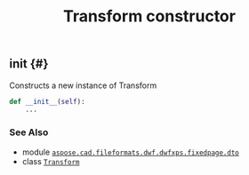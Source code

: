 ﻿---
title: Transform constructor
second_title: Aspose.CAD for Python via .NET API References
description: 
type: docs
weight: 10
url: /python-net/aspose.cad.fileformats.dwf.dwfxps.fixedpage.dto/transform/__init__/
is_root: false
---

## __init__ {#}

Constructs a new instance of Transform



```python
def __init__(self):
    ...
```





### See Also
* module [`aspose.cad.fileformats.dwf.dwfxps.fixedpage.dto`](../../)
* class [`Transform`](/cad/python-net/aspose.cad.fileformats.dwf.dwfxps.fixedpage.dto/transform)
